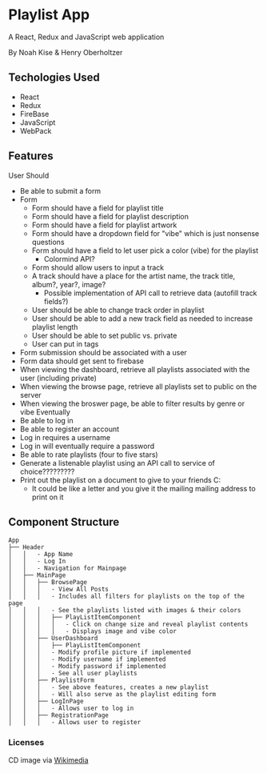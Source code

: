 # Playlist App

A React, Redux and JavaScript web application

By Noah Kise & Henry Oberholtzer

## Techologies Used

- React
- Redux
- FireBase
- JavaScript
- WebPack

## Features

User Should
- Be able to submit a form
- Form
    - Form should have a field for playlist title
    - Form should have a field for playlist description
    - Form should have a field for playlist artwork
    - Form should have a dropdown field for "vibe" which is just nonsense questions
    - Form should have a field to let user pick a color (vibe) for the playlist
        - Colormind API?
    - Form should allow users to input a track
    - A track should have a place for the artist name, the track title, album?, year?, image?
        - Possible implementation of API call to retrieve data (autofill track fields?)
    - User should be able to change track order in playlist
    - User should be able to add a new track field as needed to increase playlist length
    - User should be able to set public vs. private
    - User can put in tags
- Form submission should be associated with a user
- Form data should get sent to firebase
- When viewing the dashboard, retrieve all playlists associated with the user (including private)
- When viewing the browse page, retrieve all playlists set to public on the server
- When viewing the broswer page, be able to filter results by genre or vibe
Eventually
- Be able to log in
- Be able to register an account
- Log in requires a username
- Log in will eventually require a password
- Be able to rate playlists (four to five stars)
- Generate a listenable playlist using an API call to service of choice?????????
- Print out the playlist on a document to give to your friends C:
    - It could be like a letter and you give it the mailing mailing address to print on it

## Component Structure

```
App
├── Header
│   │   - App Name
│   │   - Log In
│   │   - Navigation for Mainpage
│   ├── MainPage
│   │   ├── BrowsePage
│   │   │   - View All Posts
│   │   │   - Includes all filters for playlists on the top of the page
│   │   │   - See the playlists listed with images & their colors
│   │   │   ├── PlayListItemComponent
│   │   │   │   - Click on change size and reveal playlist contents
│   │   │   │   - Displays image and vibe color
│   │   ├── UserDashboard
│   │   │   ├── PlayListItemComponent
│   │   │   - Modify profile picture if implemented
│   │   │   - Modify username if implemented
│   │   │   - Modify password if implemented
│   │   │   - See all user playlists
│   │   ├── PlaylistForm
│   │   │   - See above features, creates a new playlist
│   │   │   - Will also serve as the playlist editing form
│   │   ├── LogInPage
│   │   │   - Allows user to log in
│   │   ├── RegistrationPage
│   │   │   - Allows user to register
```

### Licenses

CD image via [Wikimedia](https://commons.wikimedia.org/wiki/Compact_disc#/media/File:CD_autolev_crop_new.jpg)